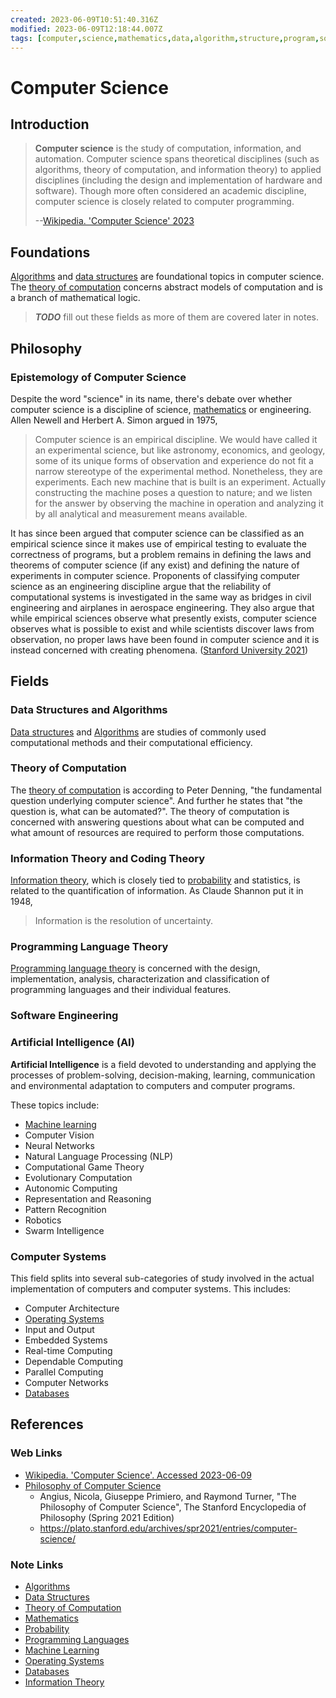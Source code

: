 ```yaml
---
created: 2023-06-09T10:51:40.316Z
modified: 2023-06-09T12:18:44.007Z
tags: [computer,science,mathematics,data,algorithm,structure,program,software,automation,index]
---
```

# Computer Science

## Introduction

>**Computer science** is the study of computation, information, and automation.
>Computer science spans theoretical disciplines
>(such as algorithms, theory of computation, and information theory)
>to applied disciplines
>(including the design and implementation of hardware and software).
>Though more often considered an academic discipline,
>computer science is closely related to computer programming.
>
>--[Wikipedia. 'Computer Science' 2023][wiki-cs]

## Foundations

[Algorithms][-algo] and [data structures][-ds] are foundational topics in
computer science.
The [theory of computation][-computation] concerns abstract models of
computation and is a branch of mathematical logic.

>***TODO*** fill out these fields as more of them are covered later in notes.

## Philosophy

### Epistemology of Computer Science

Despite the word "science" in its name,
there's debate over whether computer science is a discipline of science,
[mathematics][-math] or engineering.
Allen Newell and Herbert A. Simon argued in 1975,

>Computer science is an empirical discipline.
>We would have called it an experimental science, but like astronomy, economics,
>and geology, some of its unique forms of observation and experience do not
>fit a narrow stereotype of the experimental method.
>Nonetheless, they are experiments.
>Each new machine that is built is an experiment.
>Actually constructing the machine poses a question to nature;
>and we listen for the answer by observing the machine in
>operation and analyzing it by all analytical and measurement means available.

It has since been argued that computer science can be classified as
an empirical science since it makes use of
empirical testing to evaluate the correctness of programs,
but a problem remains in defining the laws and theorems of computer science
(if any exist) and defining the nature of experiments in computer science.
Proponents of classifying computer science as an engineering discipline argue that
the reliability of computational systems is investigated in
the same way as bridges in civil engineering and airplanes in aerospace engineering.
They also argue that while empirical sciences observe what presently exists,
computer science observes what is possible to
exist and while scientists discover laws from observation,
no proper laws have been found in computer science and
it is instead concerned with creating phenomena.
([Stanford University 2021][stanford-cs])

## Fields

### Data Structures and Algorithms

[Data structures][-ds] and [Algorithms][-algo] are studies of
commonly used computational methods and their computational efficiency.

### Theory of Computation

The [theory of computation][-computation] is according to Peter Denning,
"the fundamental question underlying computer science".
And further he states that "the question is, what can be automated?".
The theory of computation is concerned with answering questions about
what can be computed and what amount of resources are required to
perform those computations.

### Information Theory and Coding Theory

[Information theory][-info],
which is closely tied to [probability][-probability] and statistics,
is related to the quantification of information.
As Claude Shannon put it in 1948,

>Information is the resolution of uncertainty.

### Programming Language Theory

[Programming language theory][-lang] is concerned with the design,
implementation, analysis, characterization and classification of
programming languages and their individual features.

### Software Engineering

### Artificial Intelligence (AI)

**Artificial Intelligence** is a field devoted to understanding and
applying the processes of problem-solving, decision-making,
learning, communication and environmental adaptation to
computers and computer programs.

These topics include:

* [Machine learning][-ml]
* Computer Vision
* Neural Networks
* Natural Language Processing (NLP)
* Computational Game Theory
* Evolutionary Computation
* Autonomic Computing
* Representation and Reasoning
* Pattern Recognition
* Robotics
* Swarm Intelligence

### Computer Systems

This field splits into several sub-categories of study involved in
the actual implementation of computers and computer systems.
This includes:

* Computer Architecture
* [Operating Systems][-os]
* Input and Output
* Embedded Systems
* Real-time Computing
* Dependable Computing
* Parallel Computing
* Computer Networks
* [Databases][-db]

## References

### Web Links

* [Wikipedia. 'Computer Science'. Accessed 2023-06-09][wiki-cs]
* [Philosophy of Computer Science][stanford-cs]
  * Angius, Nicola, Giuseppe Primiero, and Raymond Turner,
    "The Philosophy of Computer Science",
    The Stanford Encyclopedia of Philosophy (Spring 2021 Edition)
  * [<https://plato.stanford.edu/archives/spr2021/entries/computer-science/>][stanford-cs]

<!-- Hidden References -->
[wiki-cs]: https://en.wikipedia.org/wiki/Computer_science "Wikipedia. 'Computer Science'. Accessed 2023-06-09"
[stanford-cs]: https://plato.stanford.edu/archives/spr2021/entries/computer-science/ "Philosophy of Computer Science"

### Note Links

* [Algorithms][-algo]
* [Data Structures][-ds]
* [Theory of Computation][-computation]
* [Mathematics][-math]
* [Probability][-probability]
* [Programming Languages][-lang]
* [Machine Learning][-ml]
* [Operating Systems][-os]
* [Databases][-db]
* [Information Theory][-info]

<!-- Hidden References -->
[-algo]: algorithm.md "Algorithm"
[-ds]: data-structure.md "Data Structure"
[-computation]: computation.md "Theory of Computation"
[-math]: math.md "Mathematics"
[-probability]: probability.md "Probability"
[-lang]: programming-language.md "Programming Language"
[-ml]: machine-learning.md "Machine Learning"
[-os]: os.md "Operating System"
[-db]: database.md "Database"
[-info]: information-theory.md "Information Theory"
